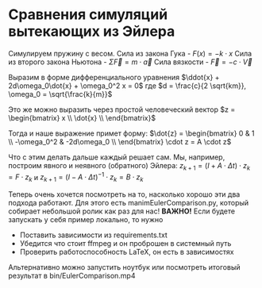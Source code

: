 # Сравнения симуляций вытекающих из Эйлера
  
Симулируем пружину с весом. 
Сила из закона Гука - $F(x) = -k \cdot x$
Сила из второго закона Ньютона - $\Sigma \vec{F} = m \cdot \vec{a}$
Сила вязкости - $\vec{F} = -c \cdot \vec{V}$

Выразим в форме дифференциального уравнения
$\ddot{x} + 2d\omega_0\dot{x} + \omega_0^2 x = 0$
где
$d = \frac{c}{2 \sqrt{km}}, \omega_0 = \sqrt{\frac{k}{m}}$

Это же можно выразить через простой человеческий вектор $z =
    \begin{bmatrix}
        x \\
        \dot{x} \\
    \end{bmatrix}$

Тогда и наше выражение примет форму:
$\dot{z} =
    \begin{bmatrix}
        0 & 1 \\
        -\omega_0^2 & -2d\omega_0 \\
    \end{bmatrix}
    \cdot z = A \cdot z$

Что с этим делать дальше каждый решает сам. Мы, например, построим явного и неявного (обратного) Эйлера:
$z_{k+1} = (I + A\cdot\Delta t)\cdot z_k = F\cdot z_k$
и
$z_{k+1} = (I - A\cdot\Delta t)^{-1}\cdot z_k = B\cdot z_k$

Теперь очень хочется посмотреть на то, насколько хорошо эти два подхода работают. Для этого есть manimEulerComparison.py, который собирает небольшой ролик как раз для нас!
**ВАЖНО!** Если будете запускать у себя пример локально, то нужно

 - Поставить зависимости из requirements.txt
 - Убедится что стоит ffmpeg и он проброшен в системный путь
 - Проверить работоспособность LaTeX, он есть в зависимостях
 
 Альтернативно можно запустить ноутбук или посмотреть итоговый результат в bin/EulerComparison.mp4

